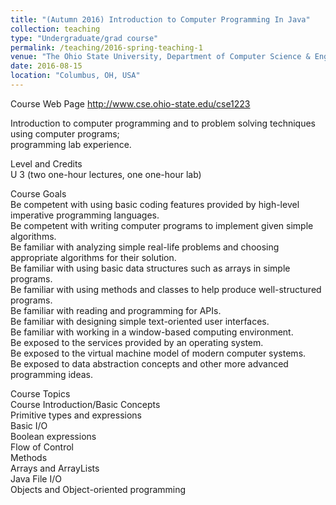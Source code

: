 ```yaml
---
title: "(Autumn 2016) Introduction to Computer Programming In Java"
collection: teaching
type: "Undergraduate/grad course"
permalink: /teaching/2016-spring-teaching-1
venue: "The Ohio State University, Department of Computer Science & Engineering"
date: 2016-08-15
location: "Columbus, OH, USA"
---
```

Course Web Page  http://www.cse.ohio-state.edu/cse1223
<br>

Introduction to computer programming and to problem solving techniques using computer programs;<br>
programming lab experience. <br>

Level and Credits <br>
U 3 (two one-hour lectures, one one-hour lab) <br>


Course Goals <br>
Be competent with using basic coding features provided by high-level imperative programming languages. <br>
Be competent with writing computer programs to implement given simple algorithms. <br>
Be familiar with analyzing simple real-life problems and choosing appropriate algorithms for their solution. <br>
Be familiar with using basic data structures such as arrays in simple programs. <br>
Be familiar with using methods and classes to help produce well-structured programs. <br>
Be familiar with reading and programming for APIs. <br>
Be familiar with designing simple text-oriented user interfaces. <br>
Be familiar with working in a window-based computing environment. <br>
Be exposed to the services provided by an operating system. <br>
Be exposed to the virtual machine model of modern computer systems. <br>
Be exposed to data abstraction concepts and other more advanced programming ideas. <br>



Course Topics <br>
Course Introduction/Basic Concepts <br>
Primitive types and expressions <br>
Basic I/O <br>
Boolean expressions <br>
Flow of Control <br>
Methods <br>
Arrays and ArrayLists <br>
Java File I/O  <br>
Objects and Object-oriented programming <br>



